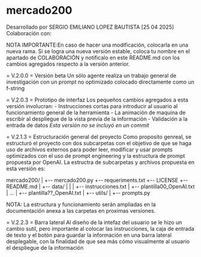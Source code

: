 # mercado200
Desarrollado por SERGIO EMILIANO LOPEZ BAUTISTA [25 04 2025] 
Colaboración con:

NOTA IMPORTANTE:En caso de hacer una modificación, colocarla en una nueva rama. 
Si se logra una nueva versión estable, coloca tu nombre en el apartado de COLABORACIÓN y notificalo en este README.md con los cambios agregados respecto a la versión anterior.

= V.2.0.0 = 
    Versión beta 
Un sólo agente realiza un trabajo general de investigación con un prompt no optimizado colocado directamente como un f-string

= V.2.0.3 =
    Prototipo de interfaz
Los pequeños cambios agregados a esta versión involucran:
    - Instrucciones cortas para introducir al usuario al funcionamiento general de la herramienta
    - La animación de maquina de escribir al despliegue de la vista previa de la información
    - Validación a la entrada de datos
*Esta versión no se incluyó en un commit*

= V.2.1.3 =
    Estructuración general del proyecto
Como proposito genreal, se estructuró el proyecto con dos subcarpetas con el objetivo de que se haga uso de archivos externos para poder leer, modificar y usar prompts optimizados con el uso de prompt engineering y la estructura de prompt propuesta por OpenAI.
La estructra de subcarpetas y archivos propuesta en esta versión es:

mercado200/
|
+-- mercado200.py
+-- requeriments.txt
+-- LICENSE
+-- README.md
|
+-- data/
|   |
|   +-- instrucciones.txt
|   +-- plantilla00_OpenAI.txt
|   ...
|   +-- plantilla??_OpenAI.txt
|
+-- utils/
    |
    +-- prompts.py

NOTA: La estructura y funcionamiento serán ampliadas en la documentación anexa a las carpetas en  proximas versiones.

= V.2.2.3 =
    Barra lateral
Al diseño de la intefaz del usuario se le hizo un cambio sutil, pero importante al colocar las instrucciones, la caja de entrada de texto y el botón para guardar la información en una barra lateral desplegable, con la finalidad de que sea más cómo visualmente al usuario el despliegue de la información